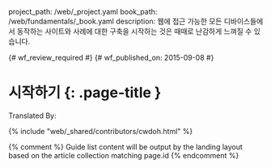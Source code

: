 project_path: /web/_project.yaml
book_path: /web/fundamentals/_book.yaml
description: 웹에 접근 가능한 모든 디바이스들에서 동작하는 사이트와 사례에 대한 구축을 시작하는 것은 때때로 난감하게 느껴질 수 있습니다.

{# wf_review_required #}
{# wf_published_on: 2015-09-08 #}

# 시작하기 {: .page-title }



Translated By: 

{% include "web/_shared/contributors/cwdoh.html" %}



{% comment %}
Guide list content will be output by the landing layout based on the article collection matching page.id
{% endcomment %}
